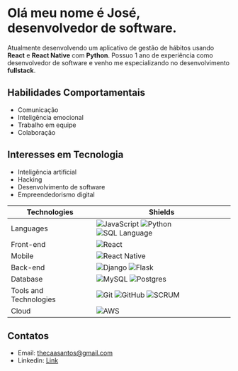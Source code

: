 # Olá meu nome é José, desenvolvedor de software.

Atualmente desenvolvendo um aplicativo de gestão de hábitos usando **React** e **React Native** com **Python**. Possuo 1 ano de experiência como desenvolvedor de software e venho me especializando no desenvolvimento **fullstack**.

## Habilidades Comportamentais
- Comunicação
- Inteligência emocional
- Trabalho em equipe
- Colaboração

## Interesses em Tecnologia
- Inteligência artificial
- Hacking
- Desenvolvimento de software
- Empreendedorismo digital

| Technologies | Shields |
| --- | --- |
| Languages | ![JavaScript](https://img.shields.io/badge/JavaScript-Intermediate-yellow) ![Python](https://img.shields.io/badge/Python-Expert-blue) ![SQL Language](https://img.shields.io/badge/SQL%20Language-Intermediate-lightgrey) |
| Front-end | ![React](https://img.shields.io/badge/React-Intermediate-blue) |
| Mobile | ![React Native](https://img.shields.io/badge/React%20Native-Intermediate-blue) |
| Back-end | ![Django](https://img.shields.io/badge/Django-Intermediate-green) ![Flask](https://img.shields.io/badge/Flask-Expert-yellowgreen) |
| Database | ![MySQL](https://img.shields.io/badge/MySQL-Expert-blue) ![Postgres](https://img.shields.io/badge/Postgres-Intermediate-blueviolet) |
| Tools and Technologies | ![Git](https://img.shields.io/badge/Git-Expert-orange) ![GitHub](https://img.shields.io/badge/GitHub-Expert-green) ![SCRUM](https://img.shields.io/badge/SCRUM-Intermediate-yellowgreen) |
| Cloud | ![AWS](https://img.shields.io/badge/AWS-Intermediate-orange) |

## Contatos
- Email: [thecaasantos@gmail.com](mailto:thecaasantos@gmail.com)
- Linkedin: [Link](https://www.linkedin.com/in/josesantosdev/) 
